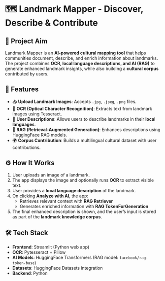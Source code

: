 # 🗺️ Landmark Mapper - Discover, Describe & Contribute  

## 📌 Project Aim  
Landmark Mapper is an **AI-powered cultural mapping tool** that helps communities document, describe, and enrich information about landmarks.  
The project combines **OCR, local language descriptions, and AI (RAG)** to generate enhanced landmark insights, while also building a **cultural corpus** contributed by users.  

## 🚀 Features  
- 📤 **Upload Landmark Images**: Accepts `.jpg`, `.jpeg`, `.png` files.  
- 🔎 **OCR (Optical Character Recognition)**: Extracts text from landmark images using Tesseract.  
- 📝 **User Descriptions**: Allows users to describe landmarks in their **local languages**.  
- 🤖 **RAG (Retrieval-Augmented Generation)**: Enhances descriptions using HuggingFace RAG models.  
- 🌍 **Corpus Contribution**: Builds a multilingual cultural dataset with user contributions.  

## ⚙️ How It Works  
1. User uploads an image of a landmark.  
2. The app displays the image and optionally runs **OCR** to extract visible text.  
3. User provides a **local language description** of the landmark.  
4. On clicking **Analyze with AI**, the app:  
   - Retrieves relevant context with **RAG Retriever**  
   - Generates enriched information with **RAG TokenForGeneration**  
5. The final enhanced description is shown, and the user’s input is stored as part of the **landmark knowledge corpus**.  

## 🛠️ Tech Stack  
- **Frontend**: Streamlit (Python web app)  
- **OCR**: Pytesseract + Pillow  
- **AI Models**: HuggingFace Transformers (RAG model: `facebook/rag-token-base`)  
- **Datasets**: HuggingFace Datasets integration  
- **Backend**: Python




